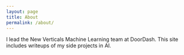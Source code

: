 ```yaml
---
layout: page
title: About
permalink: /about/
---
```


I lead the New Verticals Machine Learning team at DoorDash. This site includes writeups of my side projects in AI.
